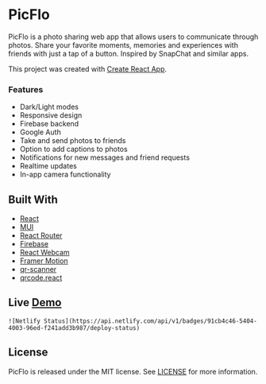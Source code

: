 # PicFlo
PicFlo is a photo sharing web app that allows users to communicate through photos. Share your favorite moments, memories and experiences with friends with just a tap of a button. Inspired by SnapChat and similar apps.

This project was created with [Create React App](https://github.com/facebook/create-react-app).

### Features
- Dark/Light modes
- Responsive design
- Firebase backend
- Google Auth
- Take and send photos to friends
- Option to add captions to photos
- Notifications for new messages and friend requests
- Realtime updates
- In-app camera functionality

## Built With
- [React](https://github.com/facebook/create-react-app)
- [MUI](https://mui.com/)
- [React Router](https://reactrouter.com/en/main)
- [Firebase](https://firebase.google.com/)
- [React Webcam](https://www.npmjs.com/package/react-webcam)
- [Framer Motion](https://www.framer.com/motion/)
- [qr-scanner](https://github.com/nimiq/qr-scanner)
- [qrcode.react](https://github.com/zpao/qrcode.react)

## Live [Demo](https://helpful-cendol-c468f7.netlify.app/)
    ![Netlify Status](https://api.netlify.com/api/v1/badges/91cb4c46-5404-4003-96ed-f241add3b987/deploy-status)

## License
PicFlo is released under the MIT license. See [LICENSE](https://mit-license.org/) for more information.